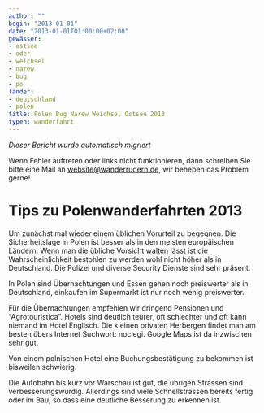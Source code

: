 ```yaml
---
author: ""
begin: "2013-01-01"
date: "2013-01-01T01:00:00+02:00"
gewässer:
- ostsee
- oder
- weichsel
- narew
- bug
- po
länder:
- deutschland
- polen
title: Polen Bug Narew Weichsel Ostsee 2013
typen: wanderfahrt
---
```



*Dieser Bericht wurde automatisch migriert*

Wenn Fehler auftreten oder links nicht funktionieren, dann schreiben Sie bitte eine Mail an website@wanderrudern.de, wir beheben das Problem gerne!



# Tips zu Polenwanderfahrten 2013


Um zunächst mal wieder einem üblichen Vorurteil zu begegnen. Die Sicherheitslage in Polen ist besser als in den meisten europäischen Ländern. Wenn man die übliche Vorsicht walten lässt ist die Wahrscheinlichkeit bestohlen zu werden wohl nicht höher als in Deutschland. Die Polizei und diverse Security Dienste sind sehr präsent.

In Polen sind Übernachtungen und Essen gehen noch preiswerter als in Deutschland, einkaufen im Supermarkt ist nur noch wenig preiswerter.

Für die Übernachtungen empfehlen wir dringend Pensionen und “Agrotouristica”. Hotels sind deutlich teurer, oft schlechter und oft kann niemand im Hotel Englisch. Die kleinen privaten Herbergen findet man am besten übers Internet Suchwort: noclegi. Google Maps ist da inzwischen sehr gut.

Von einem polnischen Hotel eine Buchungsbestätigung zu bekommen ist bisweilen schwierig.

Die Autobahn bis kurz vor Warschau ist gut, die übrigen Strassen sind verbesserungswürdig. Allerdings sind viele Schnellstrassen bereits fertig oder im Bau, so dass eine deutliche Besserung zu erkennen ist.
